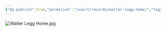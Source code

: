 ```yaml
---
{"dg-publish":true,"permalink":"/vault/records/walter-legg-home/","tags":["Walter-Hayes-Legg"]}
---
```


![Walter Legg Home.jpg](/img/user/assets/Walter_Legg_Home.resources/Walter%20Legg%20Home.jpg)
